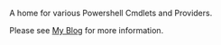 A home for various Powershell Cmdlets and Providers.

Please see [My Blog](http://bsdz-ramblings.blogspot.com/) for more information.